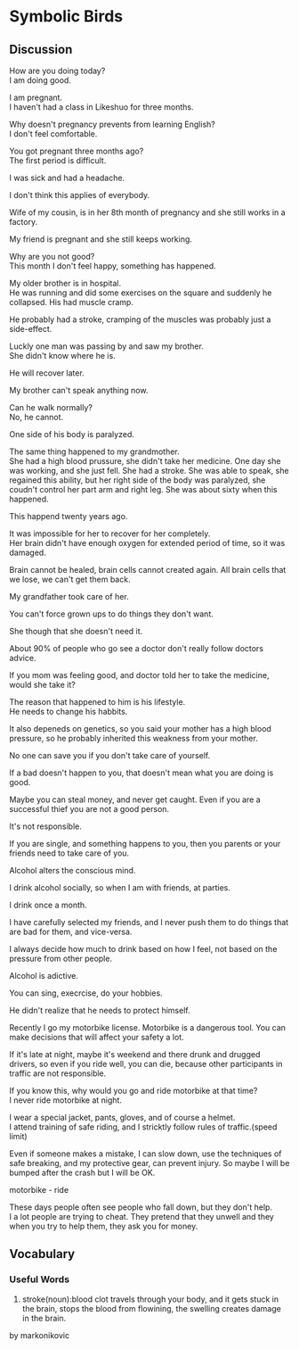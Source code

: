 # Symbolic Birds
## Discussion
How are you doing today?  
I am doing good.  

I am pregnant.  
I haven't had a class in Likeshuo for three months.  

Why doesn't pregnancy prevents from learning English?  
I don't feel comfortable.  

You got pregnant three months ago?  
The first period is difficult.  

I was sick and had a headache.  

I don't think this applies of everybody.  

Wife of my cousin, is in her 8th month of pregnancy and she still works in a factory.  

My friend is pregnant and she still keeps working.  

Why are you not good?  
This month I don't feel happy, something has happened.  

My older brother is in hospital.  
He was running and did some exercises on the square and suddenly he collapsed. His had muscle cramp.  

He probably had a stroke, cramping of the muscles was probably just a side-effect.  

Luckly one man was passing by and saw my brother.  
She didn't know where he is.  

He will recover later.  

My brother can't speak anything now.  

Can he walk normally?  
No, he cannot.  

One side of his body is paralyzed.  

The same thing happened to my grandmother.  
She had a high blood prussure, she didn't take her medicine. One day she was working, and she just fell. She had a stroke. She was able to speak, she regained this ability, but her right side of the body was paralyzed, she coudn't control her part arm and right leg. She was about sixty when this happened.  

This happend twenty years ago.  

It was impossible for her to recover for her completely.  
Her brain didn't have enough oxygen for extended period of time, so it was damaged.  

Brain cannot be healed, brain cells cannot created again. All brain cells that we lose, we can't get them back.  

My grandfather took care of her.  

You can't force grown ups to do things they don't want.  

She though that she doesn't need it.  

About 90% of people who go see a doctor don't really follow doctors advice.  

If you mom was feeling good, and doctor told her to take the medicine, would she take it?  

The reason that happened to him is his lifestyle.  
He needs to change his habbits.  

It also depeneds on genetics, so you said your mother has a high blood pressure, so he probably inherited this weakness from your mother.  

No one can save you if you don't take care of yourself.  

If a bad doesn't happen to you, that doesn't mean what you are doing is good.  

Maybe you can steal money, and never get caught. Even if you are a successful thief you are not a good person.  

It's not responsible.  

If you are single, and something happens to you, then you parents or your friends need to take care of you.  

Alcohol alters the conscious mind.  

I drink alcohol socially, so when I am with friends, at parties.  

I drink once a month.  

I have carefully selected my friends, and I never push them to do things that are bad for them, and vice-versa.  

I always decide how much to drink based on how I feel, not based on the pressure from other people.  

Alcohol is adictive.  

You can sing, execrcise, do your hobbies.  

He didn't realize that he needs to protect himself.  

Recently I go my motorbike license. Motorbike is a dangerous tool. You can make decisions that will affect your safety a lot.  

If it's late at night, maybe it's weekend and there drunk and drugged drivers, so even if you ride well, you can die, because other participants in traffic are not responsible.  

If you know this, why would you go and ride motorbike at that time?  
I never ride motorbike at night.  

I wear a special jacket, pants, gloves, and of course a helmet.  
I attend training of safe riding, and I stricktly follow rules of traffic.(speed limit)  

Even if someone makes a mistake, I can slow down, use the techniques of safe breaking, and my protective gear, can prevent injury. So maybe I will be bumped after the crash but I will be OK.  

motorbike - ride  

These days people often see people who fall down, but they don't help.  
I a lot people are trying to cheat. They pretend that they unwell and they when you try to help them, they ask you for money.  

## Vocabulary
### Useful Words
1. stroke(noun):blood clot travels through your body, and it gets stuck in the brain, stops the blood from flowining, the swelling creates damage in the brain.


by markonikovic
